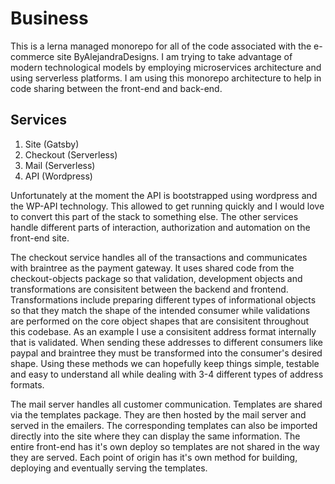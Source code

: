 # Business

This is a lerna managed monorepo for all of the code associated with the e-commerce site ByAlejandraDesigns. I am trying to take advantage of modern technological models by employing microservices architecture and using serverless platforms. I am using this monorepo architecture to help in code sharing between the front-end and back-end.

## Services

1. Site (Gatsby)
2. Checkout (Serverless)
3. Mail (Serverless)
4. API (Wordpress)

Unfortunately at the moment the API is bootstrapped using wordpress and the WP-API technology. This allowed to get running quickly and I would love to convert this part of the stack to something else. The other services handle different parts of interaction, authorization and automation on the front-end site.

The checkout service handles all of the transactions and communicates with braintree as the payment gateway. It uses shared code from the checkout-objects package so that validation, development objects and transformations are consisitent between the backend and frontend. Transformations include preparing different types of informational objects so that they match the shape of the intended consumer while validations are performed on the core object shapes that are consisitent throughout this codebase. As an example I use a consisitent address format internally that is validated. When sending these addresses to different consumers like paypal and braintree they must be transformed into the consumer's desired shape. Using these methods we can hopefully keep things simple, testable and easy to understand all while dealing with 3-4 different types of address formats.

The mail server handles all customer communication. Templates are shared via the templates package. They are then hosted by the mail server and served in the emailers. The corresponding templates can also be imported directly into the site where they can display the same information. The entire front-end has it's own deploy so templates are not shared in the way they are served. Each point of origin has it's own method for building, deploying and eventually serving the templates.

